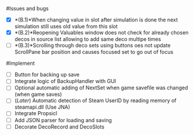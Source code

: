 #Issues and bugs
- [X] *(B.1)*When changing value in slot after simulation is done the next simulation still uses old value from this slot
- [X] *(B.2)*Reopening Valuables window does not check for already chosen decos in source list allowing to add same deco multipe times
- [ ] *(B.3)*Scrolling through deco sets using buttons oes not update ScrollPane bar position and causes focused set to go out of focus

#Implement
- [ ] Button for backing up save
- [ ] Integrate logic of BackupHandler with GUI
- [ ] Optional automatic adding of NextSet when game savefile was changed (when game saves)
- [ ] (*Later*) Automatic detection of Steam UserID by reading memory of steamapi.dll (Use JNA)
- [ ] Integrate Propsicl
- [ ] Add JSON parser for loading and saving
- [ ] Decorate DecoRecord and DecoSlots